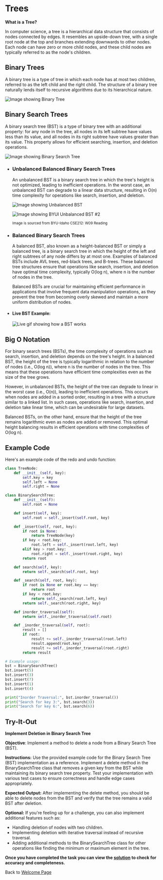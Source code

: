 # **Trees**

**What is a Tree?** 

In computer science, a tree is a hierarchical data structure that consists of nodes connected by edges. It resembles an upside-down tree, with a single root node at the top and branches extending downwards to other nodes. Each node can have zero or more child nodes, and these child nodes are typically referred to as the node's children.


## **Binary Trees**
A binary tree is a type of tree in which each node has at most two children, referred to as the left child and the right child. The structure of a binary tree naturally lends itself to recursive algorithms due to its hierarchical nature.


   ![ Image showing Binary Tree](https://github.com/TechMan21/DataStructureTutorial/blob/70fb22606883b0c9369970563621231d7b075701/BinaryTreeExColored.png "Binary Tree Example Example")

## **Binary Search Trees**

A binary search tree (BST) is a type of binary tree with an additional property: for any node in the tree, all nodes in its left subtree have values less than its value, and all nodes in its right subtree have values greater than its value. This property allows for efficient searching, insertion, and deletion operations.

  ![Image showing Binary Search Tree](https://github.com/TechMan21/DataStructureTutorial/blob/70fb22606883b0c9369970563621231d7b075701/BinarySearchTree.png "Binary Search Tree Example")
  

- ### **Unbalanced Balanced Binary Search Trees**
   An unbalanced BST is a binary search tree in which the tree's height is not optimized, leading to inefficient operations. In the worst case, an unbalanced BST can degrade to a linear data structure, resulting in O(n) time complexity for operations like search, insertion, and deletion.

   ![Image showing Unbalanced BST](https://github.com/TechMan21/DataStructureTutorial/blob/70fb22606883b0c9369970563621231d7b075701/UnbalancedBSTEx.png "Unbalanced BST")
   
   ![Image showing BYUI Unbalanced BST #2](https://github.com/TechMan21/DataStructureTutorial/blob/39cc9964bcbb17e38f59a6202b8674545dbac090/BYUI-unbalanced_bst.jpeg "BYUI Unbalanced BST Example")

   <sup>Image is sourced from BYU-Idaho CSE212: W09 Reading</sup>


- ### **Balanced Binary Search Trees**
   A balanced BST, also known as a height-balanced BST or simply a balanced tree, is a binary search tree in which the height of the left and right subtrees of any node differs by at most one. Examples of balanced BSTs include AVL trees, red-black trees, and B-trees. These balanced tree structures ensure that operations like search, insertion, and deletion have optimal time complexity, typically O(log n), where n is the number of nodes in the tree.

   Balanced BSTs are crucial for maintaining efficient performance in applications that involve frequent data manipulation operations, as they prevent the tree from becoming overly skewed and maintain a more uniform distribution of nodes.

- #### Live BST Example:
  ![Live gif showing how a BST works](https://github.com/TechMan21/DataStructureTutorial/blob/70fb22606883b0c9369970563621231d7b075701/Binary_search_tree_example.gif "Live BST")

## Big O Notation
   For binary search trees (BSTs), the time complexity of operations such as search, insertion, and deletion depends on the tree's height. In a balanced BST, the height of the tree is typically logarithmic in relation to the number of nodes (i.e., O(log n)), where n is the number of nodes in the tree. This means that these operations have efficient time complexities even as the size of the tree grows.

   However, in unbalanced BSTs, the height of the tree can degrade to linear in the worst case (i.e., O(n)), leading to inefficient operations. This occurs when nodes are added in a sorted order, resulting in a tree with a structure similar to a linked list. In such cases, operations like search, insertion, and deletion take linear time, which can be undesirable for large datasets.

   Balanced BSTs, on the other hand, ensure that the height of the tree remains logarithmic even as nodes are added or removed. This optimal height balancing results in efficient operations with time complexities of O(log n).


## **Example Code**
Here's an example code of the redo and undo function:

```python
class TreeNode:
    def __init__(self, key):
        self.key = key
        self.left = None
        self.right = None

class BinarySearchTree:
    def __init__(self):
        self.root = None

    def insert(self, key):
        self.root = self._insert(self.root, key)

    def _insert(self, root, key):
        if root is None:
            return TreeNode(key)
        if key < root.key:
            root.left = self._insert(root.left, key)
        elif key > root.key:
            root.right = self._insert(root.right, key)
        return root

    def search(self, key):
        return self._search(self.root, key)

    def _search(self, root, key):
        if root is None or root.key == key:
            return root
        if key < root.key:
            return self._search(root.left, key)
        return self._search(root.right, key)

    def inorder_traversal(self):
        return self._inorder_traversal(self.root)

    def _inorder_traversal(self, root):
        result = []
        if root:
            result += self._inorder_traversal(root.left)
            result.append(root.key)
            result += self._inorder_traversal(root.right)
        return result

# Example usage:
bst = BinarySearchTree()
bst.insert(5)
bst.insert(3)
bst.insert(7)
bst.insert(1)
bst.insert(4)

print("Inorder Traversal:", bst.inorder_traversal())
print("Search for key 3:", bst.search(3))
print("Search for key 6:", bst.search(6))
```


## **Try-It-Out**

**Implement Deletion in Binary Search Tree**

**Objective**: Implement a method to delete a node from a Binary Search Tree (BST).

**Instructions:**
Use the provided example code for the Binary Search Tree (BST) implementation as a reference.
Implement a delete method in the BinarySearchTree class that removes a given key from the BST while maintaining its binary search tree property.
Test your implementation with various test cases to ensure correctness and handle edge cases appropriately.

**Expected Output:**
After implementing the delete method, you should be able to delete nodes from the BST and verify that the tree remains a valid BST after deletion.

**Optional:** If you're feeling up for a challenge, you can also implement additional features such as:
- Handling deletion of nodes with two children.
- Implementing deletion with iterative traversal instead of recursive traversal.
- Adding additional methods to the BinarySearchTree class for other operations like    finding the minimum or maximum element in the tree.


**Once you have completed the task you can view the [solution](6-treeSolution.md) to check for accuracy and completeness.**

Back to [Welcome Page](0-welcome.md)
